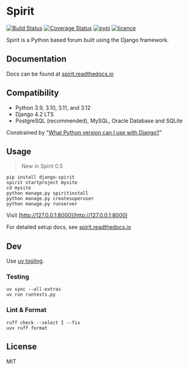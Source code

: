 # Spirit

[![Build Status](https://img.shields.io/github/actions/workflow/status/nitely/Spirit/ci.yml?branch=master&style=flat-square)](https://github.com/nitely/Spirit/actions?query=workflow%3ACI)
[![Coverage Status](https://img.shields.io/coveralls/nitely/Spirit/master.svg?style=flat-square)](https://coveralls.io/r/nitely/Spirit)
[![pypi](https://img.shields.io/pypi/v/django-spirit.svg?style=flat-square)](https://pypi.python.org/pypi/django-spirit)
[![licence](https://img.shields.io/pypi/l/django-spirit.svg?style=flat-square)](https://raw.githubusercontent.com/nitely/Spirit/master/LICENSE)

Spirit is a Python based forum built using the Django framework.

## Documentation

Docs can be found at [spirit.readthedocs.io](http://spirit.readthedocs.io/en/latest/)

## Compatibility

* Python 3.9, 3.10, 3.11, and 3.12
* Django 4.2 LTS
* PostgreSQL (recommended), MySQL, Oracle Database and SQLite

Constrained by "[What Python version can I use with Django?](https://docs.djangoproject.com/en/dev/faq/install/#what-python-version-can-i-use-with-django)"

## Usage

> New in Spirit 0.5

```
pip install django-spirit
spirit startproject mysite
cd mysite
python manage.py spiritinstall
python manage.py createsuperuser
python manage.py runserver
```

Visit [http://127.0.0.1:8000](http://127.0.0.1:8000)

For detailed setup docs, see [spirit.readthedocs.io](http://spirit.readthedocs.io/en/latest/)

## Dev

Use [uv tooling](https://docs.astral.sh/uv/).

### Testing

```
uv sync --all-extras
uv run runtests.py
```

### Lint & Format

```
ruff check --select I --fix
uvx ruff format
```

## License

MIT
